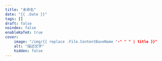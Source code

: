 ```yaml
---
title: "未命名"
date: "{{ .Date }}"
tags: []
draft: false
noindex: false
enableKaTeX: true
cover:
    image: "/img/{{ replace .File.ContentBaseName "-" " " | title }}"
    alt: "描述文字"
    hidden: false
---
```

